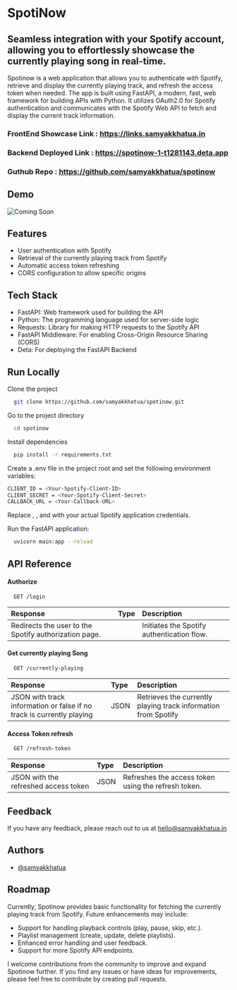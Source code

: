 # SpotiNow
## Seamless integration with your Spotify account, allowing you to effortlessly showcase the currently playing song in real-time.

Spotinow is a web application that allows you to authenticate with Spotify, retrieve and display the currently playing track, and refresh the access token when needed. The app is built using FastAPI, a modern, fast, web framework for building APIs with Python. It utilizes OAuth2.0 for Spotify authentication and communicates with the Spotify Web API to fetch and display the current track information.


### FrontEnd Showcase Link : https://links.samyakkhatua.in
### Backend Deployed Link : https://spotinow-1-t1281143.deta.app
### Guthub Repo : https://github.com/samyakkhatua/spotinow 

## Demo

![Coming Soon](XK99IqSdSMjbmP4Mn/giphy.)


## Features

- User authentication with Spotify
- Retrieval of the currently playing track from Spotify
- Automatic access token refreshing
- CORS configuration to allow specific origins


## Tech Stack

- FastAPI: Web framework used for building the API
- Python: The programming language used for server-side logic
- Requests: Library for making HTTP requests to the Spotify API
- FastAPI Middleware: For enabling Cross-Origin Resource Sharing (CORS)
- Deta: For deploying the FastAPI Backend


## Run Locally

Clone the project

```bash
  git clone https://github.com/samyakkhatua/spotinow.git

```

Go to the project directory
```bash
  cd spotinow

```

Install dependencies

```bash
  pip install -r requirements.txt

```


Create a .env file in the project root and set the following environment variables:
```bash
CLIENT_ID = <Your-Spotify-Client-ID>
CLIENT_SECRET = <Your-Spotify-Client-Secret>
CALLBACK_URL = <Your-Callback-URL>
```
Replace <Your-Spotify-Client-ID>, <Your-Spotify-Client-Secret>, and <Your-Callback-URL> with your actual Spotify application credentials.

Run the FastAPI application:
```bash
  uvicorn main:app --reload

```




## API Reference

#### Authorize

```http
  GET /login
```

| Response | Type     | Description                |
| :-------- | :------- | :------------------------- |
| Redirects the user to the Spotify authorization page. |  | Initiates the Spotify authentication flow. |

#### Get currently playing Song

```http
  GET /currently-playing
```

| Response | Type     | Description                       |
| :-------- | :------- | :-------------------------------- |
| JSON with track information or false if no track is currently playing      | JSON | Retrieves the currently playing track information from Spotify |


#### Access Token refresh

```http
  GET /refresh-token
```

| Response | Type     | Description                       |
| :-------- | :------- | :-------------------------------- |
| JSON with the refreshed access token | JSON | Refreshes the access token using the refresh token. |



## Feedback

If you have any feedback, please reach out to us at hello@samyakkhatua.in


## Authors

- [@samyakkhatua](https://www.github.com/samyakkhatua)

## Roadmap

Currently, Spotinow provides basic functionality for fetching the currently playing track from Spotify. Future enhancements may include:

- Support for handling playback controls (play, pause, skip, etc.).
- Playlist management (create, update, delete playlists).
- Enhanced error handling and user feedback.
- Support for more Spotify API endpoints.


I welcome contributions from the community to improve and expand Spotinow further. If you find any issues or have ideas for improvements, please feel free to contribute by creating pull requests.
